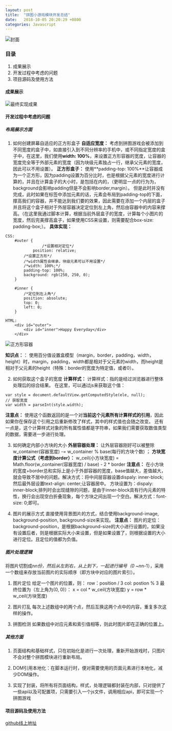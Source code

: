 ```yaml
---
layout: post
title:  "拼图小游戏模块开发总结"
date:   2018-10-05 20:20:29 +0800
categories: Javascript
---
```


![封面](http://upload-images.jianshu.io/upload_images/5796375-e62ff5feabab9a37.jpg)

### 目录
1. 成果展示
2. 开发过程中考虑的问题
3. 项目源码及使用方法

#### 成果展示
![最终实现成果](http://upload-images.jianshu.io/upload_images/5796375-631175a909ee5a7c.gif?imageMogr2/auto-orient/strip)

#### 开发过程中考虑的问题
##### 布局展示方面
1. 如何创建屏幕自适应的正方形盒子
**自适应宽度：**
考虑到拼图游戏会被添加到不同宽度的盒子中，如直接引入到不同分辨率的手机中，或不同指定宽度的盒子中，在这里，我们使用**width: 100%**，来设置正方形容器的宽度，让容器的宽度完全等于外部元素的宽度（因为块级元素独占一行，继承父元素的宽度，因此可以不用设置）。
**正方形盒子：**
使用**padding-top: 100%**让容器成为一个正方形，因为padding设置为百分比时，也是根据父元素的宽度进行计算的，并且在计算盒子的大小时，是包括在内的，（更明显一点的行为为，background会影响padding但是不会影响border,margin）。
但是此时并没有完成，此时如果在标签中添加元素的话，元素会布局到padding-top的下面，撑高我们的容器，并不能达到我们要的效果，因此需要在添加一个内层的盒子并且将这个盒子相对于外层容器决定定位到左上角，然后由容器中的内容来撑高。（在这里我通过脚本计算，根据当前外层盒子的宽度，计算每个小图片的宽度，然后完美撑高盒子，如果使用CSS来设置，则需要配合box-size: padding-box;）。
**具体实现：**
```
CSS:
	#outer {
                /*设置相对定位*/
	        position: relative;
		/*设置正方形*/
		/*width属性会继承，块级元素可以不用设置*/
		/*width: 100%;*/
		padding-top: 100%;
		background: rgb(250, 250, 0);
	}

	#inner {
		/*定位到左上角*/
		position: absolute;
		top: 0;
		left: 0;
	}

HTML: 
	<div id="outer">
		<div id="inner">Happy Everyday</div>
	</div>
```
![正方形容器](http://upload-images.jianshu.io/upload_images/5796375-9dc219fb2a128a55.png?imageMogr2/auto-orient/strip%7CimageView2/2/w/1240)

**知识点：**：
使用百分值设置盒模型（margin，border，padding，width，height）时，margin，padding，width都是相对于父元素的width，而height是相对于父元素的height（特殊：border的宽度为特定值，或者0）。

2. 如何获取这个盒子的宽度
**计算样式：**
计算样式：指的是经过浏览器进行整体处理后的综合结果。
在这里，可以通过js来获取这个值：
```
var style = document.defaultView.getComputedStyle(ele, null);
// 获取宽度
var width = parseInt(style.width);
```
**注意点：** 
使用这个函数返回的是一个对**当前这个元素所有计算样式的引用**，因此如果你在保存这个引用之后重新修改了样式，其中的样式值也会随之改变。
还有一点是，这个计算样式对象的所有属性值都是字符串，如果我们需要获取数值类型的数据，需要进一步进行处理。

3. 如何确定内部小方块的大小
**外层容器处理：**
让外层容器刚好可以被整除
w_container(容器宽度) -= w_container % base(每行的方块个数) ； 
**方块宽度计算公式（考虑到border）：**
w_ceil(小方块宽度) = Math.floor(w_container(容器宽度) / base) - 2 * border
**注意点：**
在小方块的宽度+border总和实际上是小于外部容器的宽度，base值越大，差值越大，就会导致不居中的问题。解决方式：将中间层容器设置dispaly: inner-block; 然后最外层设置text-align: center;让容器居中。
方块设置为：dispaly: inner-block;排列时会出现缝隙的问题，是由于inner-block具有行内元素的特性，换行会出现空白折叠现象，每个方块之间出现一个空白。解决方式：font-size: 0;即可。

4. 图片的展示方式
直接使用背景图片的方式，结合使用background-image, background-position, background-size来实现。
**注意点：**
图片的定位：background-position，是根据background-size的大小进行设置的，如果没有设置后者，则是根据实际大小来设置，但是如果设置了，则根据设置的大小进行定位。且定位的值都为负值。

##### 图片处理逻辑
将图片切割成n*n份，然后从左到右，从上到下，一起进行编号（0 ~n*n-1），采用一个数组来存放当前图片的实际顺序（即方块中对应的图片索引）。

1. 图片定位
给定一个图片的位置，则：
row：position / 3
col:   postion % 3 
最终位置为（左上角为(0, 0)）：
x = col * w_ceil(方块宽度)
y = row * w_ceil(方块宽度)

2. 图片打乱
每次上述数组中的两个点，然后互换这两个点中的内容，重复多次这样的操作。

3. 拼图检测
如果数组中对应元素和索引值相等，则此时图片即在正确的位置上。

##### 其他方面
1. 页面结构和基础样式，只在初始化是进行一次处理，重新开始游戏时，只图片不会对整个拼图模块进行重新布局。

2. DOM引用本地化：在脚本运行时，便对需要使用的页面元素进行本地化，减少DOM操作。

3. 实现了封装，将所有将页面结构，样式，处理逻辑都封装在内部，只对提供了一些api以及可配置项，只需要引入一个js文件，调用相应api，即可实现一个拼图游戏

#### 项目源码及使用方法
[github线上地址](https://github.com/DiligentYe/puzzle)
